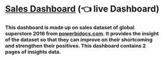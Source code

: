 # [Sales Dashboard](https://app.powerbi.com/view?r=eyJrIjoiYjU0NjZiZjAtNTBiNS00Y2E2LTlmNjItNzIyNWU4ZGUwY2UzIiwidCI6Ijg5M2VlMDNiLTdjYzAtNDhkZi04NjM2LWFiNzE1MzU5MmFlYiJ9) (👈 live Dashboard)

### This dashboard is made up on sales dataset of global superstore 2016 from [powerbidocs.com](https://powerbidocs.com/). It provides the insight of the dataset so that they can improve on their shortcoming and strengthen their positives. This dashboard contains 2 pages of insights data.


